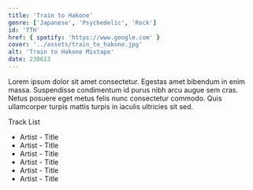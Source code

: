 ```yaml
---
title: 'Train to Hakone'
genre: ['Japanese', 'Psychedelic', 'Rock']
id: 'TTH'
href: { spotify: 'https://www.google.com' }
cover: '../assets/train_to_hakone.jpg'
alt: 'Train to Hakone Mixtape'
date: 230613
---
```


Lorem ipsum dolor sit amet consectetur. Egestas amet bibendum in enim massa. Suspendisse condimentum id purus nibh arcu augue sem cras. Netus posuere eget metus felis nunc consectetur commodo. Quis ullamcorper turpis mattis turpis in iaculis ultricies sit sed.

Track List

- Artist - Title
- Artist - Title
- Artist - Title
- Artist - Title
- Artist - Title
- Artist - Title
